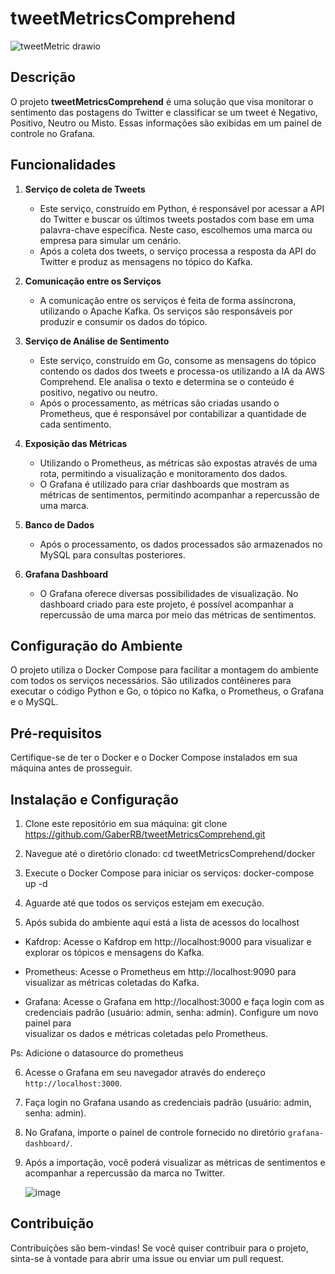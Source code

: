 # tweetMetricsComprehend

![tweetMetric drawio](https://github.com/GaberRB/tweetMetricsComprehend/assets/28874479/1412002e-1451-4372-9fc7-f5059c87c7ce)

## Descrição
O projeto **tweetMetricsComprehend** é uma solução que visa monitorar o sentimento das postagens do Twitter e classificar se um tweet é Negativo, Positivo, Neutro ou Misto. Essas informações são exibidas em um painel de controle no Grafana.

## Funcionalidades
1. **Serviço de coleta de Tweets**
   - Este serviço, construído em Python, é responsável por acessar a API do Twitter e buscar os últimos tweets postados com base em uma palavra-chave específica. Neste caso, escolhemos uma marca ou empresa para simular um cenário.
   - Após a coleta dos tweets, o serviço processa a resposta da API do Twitter e produz as mensagens no tópico do Kafka.

2. **Comunicação entre os Serviços**
   - A comunicação entre os serviços é feita de forma assíncrona, utilizando o Apache Kafka. Os serviços são responsáveis por produzir e consumir os dados do tópico.

3. **Serviço de Análise de Sentimento**
   - Este serviço, construído em Go, consome as mensagens do tópico contendo os dados dos tweets e processa-os utilizando a IA da AWS Comprehend. Ele analisa o texto e determina se o conteúdo é positivo, negativo ou neutro.
   - Após o processamento, as métricas são criadas usando o Prometheus, que é responsável por contabilizar a quantidade de cada sentimento.

4. **Exposição das Métricas**
   - Utilizando o Prometheus, as métricas são expostas através de uma rota, permitindo a visualização e monitoramento dos dados.
   - O Grafana é utilizado para criar dashboards que mostram as métricas de sentimentos, permitindo acompanhar a repercussão de uma marca.

5. **Banco de Dados**
   - Após o processamento, os dados processados são armazenados no MySQL para consultas posteriores.

6. **Grafana Dashboard**
   - O Grafana oferece diversas possibilidades de visualização. No dashboard criado para este projeto, é possível acompanhar a repercussão de uma marca por meio das métricas de sentimentos.

## Configuração do Ambiente
O projeto utiliza o Docker Compose para facilitar a montagem do ambiente com todos os serviços necessários. São utilizados contêineres para executar o código Python e Go, o tópico no Kafka, o Prometheus, o Grafana e o MySQL.

## Pré-requisitos
Certifique-se de ter o Docker e o Docker Compose instalados em sua máquina antes de prosseguir.

## Instalação e Configuração
1. Clone este repositório em sua máquina:
   git clone https://github.com/GaberRB/tweetMetricsComprehend.git

2. Navegue até o diretório clonado:
   cd tweetMetricsComprehend/docker

3. Execute o Docker Compose para iniciar os serviços:
   docker-compose up -d

4. Aguarde até que todos os serviços estejam em execução.
5. Após subida do ambiente aqui está a lista de acessos do localhost
  - Kafdrop: Acesse o Kafdrop em http://localhost:9000 para visualizar e explorar os tópicos e mensagens do Kafka.

  - Prometheus: Acesse o Prometheus em http://localhost:9090 para visualizar as métricas coletadas do Kafka.

  - Grafana: Acesse o Grafana em http://localhost:3000 e faça login com as credenciais padrão (usuário: admin, senha: admin). Configure um novo painel para         
    visualizar os dados e métricas coletadas pelo Prometheus.

  Ps: Adicione o datasource do prometheus

6. Acesse o Grafana em seu navegador através do endereço `http://localhost:3000`.

7. Faça login no Grafana usando as credenciais padrão (usuário: admin, senha: admin).

8. No Grafana, importe o painel de controle fornecido no diretório `grafana-dashboard/`.

9. Após a importação, você poderá visualizar as métricas de sentimentos e acompanhar a repercussão da marca no Twitter.

   ![image](https://github.com/GaberRB/tweetMetricsComprehend/assets/28874479/58d109f7-3514-4d91-8da8-c72135c3be03)




## Contribuição
Contribuições são bem-vindas! Se você quiser contribuir para o projeto, sinta-se à vontade para abrir uma issue ou enviar um pull request.





